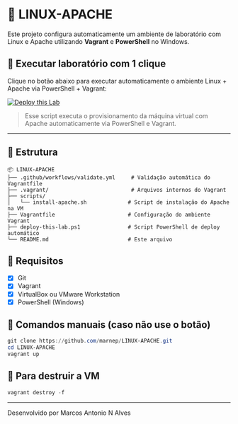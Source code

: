 
# 🐧 LINUX-APACHE

Este projeto configura automaticamente um ambiente de laboratório com Linux e Apache utilizando **Vagrant** e **PowerShell** no Windows.

## 🚀 Executar laboratório com 1 clique

Clique no botão abaixo para executar automaticamente o ambiente Linux + Apache via PowerShell + Vagrant:

[![Deploy this Lab](https://img.shields.io/badge/💻%20Deploy--this--Lab-blue?style=for-the-badge)](./deploy-this-lab.url)

> Esse script executa o provisionamento da máquina virtual com Apache automaticamente via PowerShell e Vagrant.

---

## 📁 Estrutura

```
📦 LINUX-APACHE
├── .github/workflows/validate.yml     # Validação automática do Vagrantfile
├── .vagrant/                          # Arquivos internos do Vagrant
├── scripts/
│   └── install-apache.sh             # Script de instalação do Apache na VM
├── Vagrantfile                       # Configuração do ambiente Vagrant
├── deploy-this-lab.ps1               # Script PowerShell de deploy automático
└── README.md                         # Este arquivo
```

## 📌 Requisitos

- [x] Git
- [x] Vagrant
- [x] VirtualBox ou VMware Workstation
- [x] PowerShell (Windows)

## 🧪 Comandos manuais (caso não use o botão)

```powershell
git clone https://github.com/marnep/LINUX-APACHE.git
cd LINUX-APACHE
vagrant up
```

## 🧹 Para destruir a VM

```powershell
vagrant destroy -f
```

---

Desenvolvido por Marcos Antonio N Alves
